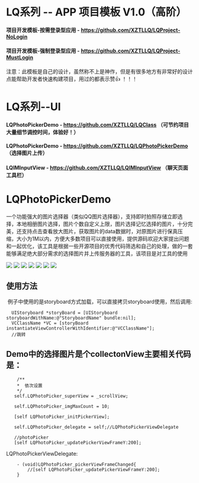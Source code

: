 # LQ系列 -- APP 项目模板 V1.0（高阶）

#### 项目开发模板-按需登录型应用 - https://github.com/XZTLLQ/LQProject-NoLogin
#### 项目开发模板-强制登录型应用 - https://github.com/XZTLLQ/LQProject-MustLogin

注意：此模板是自己的设计，虽然称不上是神作，但是有很多地方有非常好的设计点能帮助开发者快速构建项目，用过的都表示赞👍 ！！！

# LQ系列--UI

#### LQPhotoPickerDemo - https://github.com/XZTLLQ/LQClass （可节约项目大量细节调控时间，体验好！）
#### LQPhotoPickerDemo - https://github.com/XZTLLQ/LQPhotoPickerDemo （选择图片上传）
#### LQIMInputView - https://github.com/XZTLLQ/LQIMInputView （聊天页面工具栏）

# LQPhotoPickerDemo
一个功能强大的图片选择器（类似QQ图片选择器），支持即时拍照存储立即选择，本地相册图片选择，图片个数自定义上限，图片选择记忆选择的图片，十分完美，还支持点击查看放大图片，获取图片的data数据时，对原图片进行保真压缩，大小为1M以内，方便大多数项目可以直接使用，提供源码欢迎大家提出问题和一起优化，该工具是根据一些开源项目的优秀代码筛选和自己的处理，做的一套能够满足绝大部分需求的选择图片并上传服务器的工具，该项目是对工具的使用

![](https://raw.githubusercontent.com/XZTLLQ/LQPhotoPickerDemo/master/REDMEIMG/IMG_0683.PNG)
![](https://raw.githubusercontent.com/XZTLLQ/LQPhotoPickerDemo/master/REDMEIMG/IMG_0684.PNG)
![](https://raw.githubusercontent.com/XZTLLQ/LQPhotoPickerDemo/master/REDMEIMG/IMG_0685.PNG)
![](https://raw.githubusercontent.com/XZTLLQ/LQPhotoPickerDemo/master/REDMEIMG/IMG_0711.PNG)
![](https://raw.githubusercontent.com/XZTLLQ/LQPhotoPickerDemo/master/REDMEIMG/IMG_0712.PNG)
![](https://raw.githubusercontent.com/XZTLLQ/LQPhotoPickerDemo/master/REDMEIMG/IMG_0713.PNG)
![](https://raw.githubusercontent.com/XZTLLQ/LQPhotoPickerDemo/master/REDMEIMG/IMG_0714.PNG)

## 使用方法
  例子中使用的是storyboard方式加载，可以直接拷贝storyboard使用，然后调用:
```
  UIStoryboard *storyBoard = [UIStoryboard storyboardWithName:@"StoryboardName" bundle:nil];  
  VCClassName *VC = [storyBoard instantiateViewControllerWithIdentifier:@"VCClassName"];
  //跳转
```
 
## Demo中的选择图片是个collectonView主要相关代码是：
 ```
     /**
     *  依次设置
     */
    self.LQPhotoPicker_superView = _scrollView;
    
    self.LQPhotoPicker_imgMaxCount = 10;
    
    [self LQPhotoPicker_initPickerView];
    
    self.LQPhotoPicker_delegate = self;//LQPhotoPickerViewDelegate
    
    //photoPicker
    [self LQPhotoPicker_updatePickerViewFrameY:200];
```
LQPhotoPickerViewDelegate:
```
    - (void)LQPhotoPicker_pickerViewFrameChanged{
        //[self LQPhotoPicker_updatePickerViewFrameY:200];
    }
```
